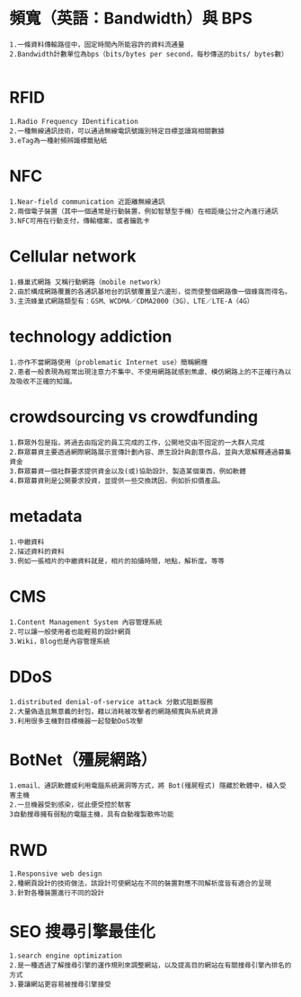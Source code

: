 # 頻寬（英語：Bandwidth）與 BPS
```
1.一條資料傳輸路徑中，固定時間內所能容許的資料流通量
2.Bandwidth計數單位為bps（bits/bytes per second，每秒傳送的bits/ bytes數）


```

# RFID
```
1.Radio Frequency IDentification
2.一種無線通訊技術，可以通過無線電訊號識別特定目標並讀寫相關數據
3.eTag為一種射頻辨識標籤貼紙
```

# NFC 
```
1.Near-field communication 近距離無線通訊
2.兩個電子裝置（其中一個通常是行動裝置，例如智慧型手機）在相距幾公分之內進行通訊
3.NFC可用在行動支付，傳輸檔案，或者鑰匙卡

```

# Cellular network
```
1.蜂巢式網路 又稱行動網路（mobile network）
2.由於構成網路覆蓋的各通訊基地台的訊號覆蓋呈六邊形，從而使整個網路像一個蜂窩而得名。
3.主流蜂巢式網路類型有：GSM、WCDMA／CDMA2000（3G）、LTE／LTE-A（4G）
```

# technology addiction
```
1.亦作不當網路使用（problematic Internet use）簡稱網癮
2.患者一般表現為經常出現注意力不集中、不使用網路就感到焦慮、模仿網路上的不正確行為以及吸收不正確的知識。

```

# crowdsourcing vs crowdfunding
```
1.群眾外包是指，將過去由指定的員工完成的工作，公開地交由不固定的一大群人完成
2.群眾募資主要透過網際網路展示宣傳計劃內容、原生設計與創意作品，並與大眾解釋通過募集資金
3.群眾募資一個社群要求提供資金以及(或)協助設計、製造某個東西，例如軟體
4.群眾募資則是公開要求投資，並提供一些交換誘因，例如折扣價產品。
```

# metadata
```
1.中繼資料
2.描述資料的資料
3.例如一張相片的中繼資料就是，相片的拍攝時間，地點，解析度。等等
```

# CMS
```
1.Content Management System 內容管理系統
2.可以讓一般使用者也能輕易的設計網頁
3.Wiki，Blog也是內容管理系統
```

# DDoS
```
1.distributed denial-of-service attack 分散式阻斷服務
2.大量偽造且無意義的封包，藉以消耗被攻擊者的網路頻寬與系統資源
3.利用很多主機對目標機器一起發動DoS攻擊
```

# BotNet（殭屍網路）
```
1.email、通訊軟體或利用電腦系統漏洞等方式，將 Bot(殭屍程式) 隱藏於軟體中，植入受害主機
2.一旦機器受到感染，從此便受控於駭客
3自動搜尋擁有弱點的電腦主機，具有自動複製散佈功能
```

# RWD 
```
1.Responsive web design
2.種網頁設計的技術做法，該設計可使網站在不同的裝置對應不同解析度皆有適合的呈現
3.針對各種裝置進行不同的設計
```

# SEO 搜尋引擎最佳化
```
1.search engine optimization
2.是一種透過了解搜尋引擎的運作規則來調整網站，以及提高目的網站在有關搜尋引擎內排名的方式
3.要讓網站更容易被搜尋引擎接受

```
